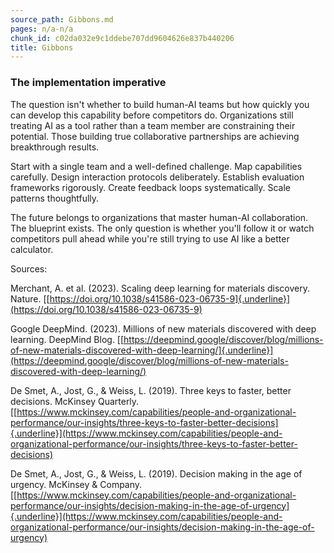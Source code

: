 ```yaml
---
source_path: Gibbons.md
pages: n/a-n/a
chunk_id: c02da032e9c1ddebe707dd9604626e837b440206
title: Gibbons
---
```

### **The implementation imperative**

The question isn\'t whether to build human-AI teams but how quickly you
can develop this capability before competitors do. Organizations still
treating AI as a tool rather than a team member are constraining their
potential. Those building true collaborative partnerships are achieving
breakthrough results.

Start with a single team and a well-defined challenge. Map capabilities
carefully. Design interaction protocols deliberately. Establish
evaluation frameworks rigorously. Create feedback loops systematically.
Scale patterns thoughtfully.

The future belongs to organizations that master human-AI collaboration.
The blueprint exists. The only question is whether you\'ll follow it or
watch competitors pull ahead while you\'re still trying to use AI like a
better calculator.

Sources:

Merchant, A. et al. (2023). Scaling deep learning for materials
discovery. Nature.
[[https://doi.org/10.1038/s41586-023-06735-9]{.underline}](https://doi.org/10.1038/s41586-023-06735-9)

Google DeepMind. (2023). Millions of new materials discovered with deep
learning. DeepMind Blog.
[[https://deepmind.google/discover/blog/millions-of-new-materials-discovered-with-deep-learning/]{.underline}](https://deepmind.google/discover/blog/millions-of-new-materials-discovered-with-deep-learning/)

De Smet, A., Jost, G., & Weiss, L. (2019). Three keys to faster, better
decisions. McKinsey Quarterly.
[[https://www.mckinsey.com/capabilities/people-and-organizational-performance/our-insights/three-keys-to-faster-better-decisions]{.underline}](https://www.mckinsey.com/capabilities/people-and-organizational-performance/our-insights/three-keys-to-faster-better-decisions)

De Smet, A., Jost, G., & Weiss, L. (2019). Decision making in the age of
urgency. McKinsey & Company.
[[https://www.mckinsey.com/capabilities/people-and-organizational-performance/our-insights/decision-making-in-the-age-of-urgency]{.underline}](https://www.mckinsey.com/capabilities/people-and-organizational-performance/our-insights/decision-making-in-the-age-of-urgency)
